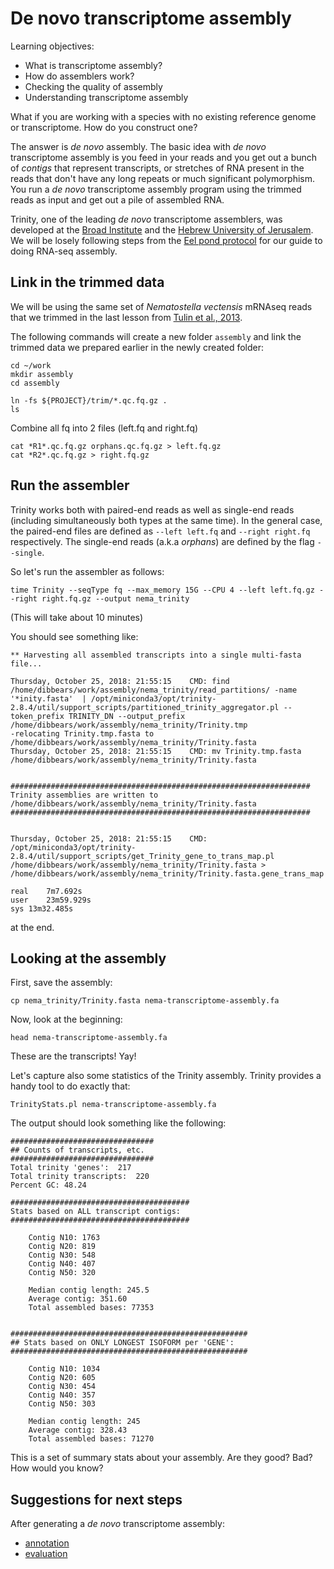 # De novo transcriptome assembly

Learning objectives:

* What is transcriptome assembly?
* How do assemblers work?
* Checking the quality of assembly
* Understanding transcriptome assembly

What if you are working with a species with no existing reference genome or transcriptome. How do you construct one?

The answer is *de novo* assembly. The basic idea with *de novo* transcriptome assembly is you feed in your reads and you get out a bunch of *contigs* that represent transcripts, or stretches of RNA present in the reads that don't have any long repeats or much significant polymorphism. You run a  *de novo* transcriptome assembly program using the trimmed reads as input and get out a pile of assembled RNA.

Trinity, one of the leading *de novo* transcriptome assemblers, was developed at the [Broad Institute](http://www.broadinstitute.org/) and the [Hebrew University of Jerusalem](http://www.cs.huji.ac.il/). We will be losely following steps from the [Eel pond protocol](https://eel-pond.readthedocs.io/en/latest) for our guide to doing RNA-seq assembly.

## Link in the trimmed data

We will be using the same set of *Nematostella vectensis* mRNAseq reads that we trimmed in the last lesson from [Tulin et al., 2013](https://evodevojournal.biomedcentral.com/articles/10.1186/2041-9139-4-16).

The following commands will create a new folder `assembly` and link the trimmed data we prepared earlier in the newly created folder:

```
cd ~/work
mkdir assembly
cd assembly

ln -fs ${PROJECT}/trim/*.qc.fq.gz .
ls
```

Combine all fq into 2 files (left.fq and right.fq)
```
cat *R1*.qc.fq.gz orphans.qc.fq.gz > left.fq.gz
cat *R2*.qc.fq.gz > right.fq.gz
```

## Run the assembler

Trinity works both with paired-end reads as well as single-end reads (including simultaneously both types at the same time). In the general case, the paired-end files are defined as `--left left.fq` and `--right right.fq` respectively. The single-end reads (a.k.a _orphans_) are defined by the flag `--single`. 


So let's run the assembler as follows:

```
time Trinity --seqType fq --max_memory 15G --CPU 4 --left left.fq.gz --right right.fq.gz --output nema_trinity
```

(This will take about 10 minutes)

You should see something like:

```
** Harvesting all assembled transcripts into a single multi-fasta file...

Thursday, October 25, 2018: 21:55:15	CMD: find /home/dibbears/work/assembly/nema_trinity/read_partitions/ -name '*inity.fasta'  | /opt/miniconda3/opt/trinity-2.8.4/util/support_scripts/partitioned_trinity_aggregator.pl --token_prefix TRINITY_DN --output_prefix /home/dibbears/work/assembly/nema_trinity/Trinity.tmp
-relocating Trinity.tmp.fasta to /home/dibbears/work/assembly/nema_trinity/Trinity.fasta
Thursday, October 25, 2018: 21:55:15	CMD: mv Trinity.tmp.fasta /home/dibbears/work/assembly/nema_trinity/Trinity.fasta


###################################################################
Trinity assemblies are written to /home/dibbears/work/assembly/nema_trinity/Trinity.fasta
###################################################################


Thursday, October 25, 2018: 21:55:15	CMD: /opt/miniconda3/opt/trinity-2.8.4/util/support_scripts/get_Trinity_gene_to_trans_map.pl /home/dibbears/work/assembly/nema_trinity/Trinity.fasta > /home/dibbears/work/assembly/nema_trinity/Trinity.fasta.gene_trans_map

real	7m7.692s
user	23m59.929s
sys	13m32.485s
```

at the end.



## Looking at the assembly

First, save the assembly:

```
cp nema_trinity/Trinity.fasta nema-transcriptome-assembly.fa
``` 
 
Now, look at the beginning:

```
head nema-transcriptome-assembly.fa
```
    
These are the transcripts! Yay!

Let's capture also some statistics of the Trinity assembly. Trinity provides a handy tool to do exactly that:

```
TrinityStats.pl nema-transcriptome-assembly.fa
```

The output should look something like the following:

```
################################
## Counts of transcripts, etc.
################################
Total trinity 'genes':	217
Total trinity transcripts:	220
Percent GC: 48.24

########################################
Stats based on ALL transcript contigs:
########################################

	Contig N10: 1763
	Contig N20: 819
	Contig N30: 548
	Contig N40: 407
	Contig N50: 320

	Median contig length: 245.5
	Average contig: 351.60
	Total assembled bases: 77353


#####################################################
## Stats based on ONLY LONGEST ISOFORM per 'GENE':
#####################################################

	Contig N10: 1034
	Contig N20: 605
	Contig N30: 454
	Contig N40: 357
	Contig N50: 303

	Median contig length: 245
	Average contig: 328.43
	Total assembled bases: 71270
```

This is a set of summary stats about your assembly. Are they good? Bad? How would you know?

## Suggestions for next steps 

After generating a *de novo* transcriptome assembly:
* [annotation](https://angus.readthedocs.io/en/2018/dammit_annotation.html)
* [evaluation](https://dibsi-rnaseq.readthedocs.io/en/latest/evaluation.html)
